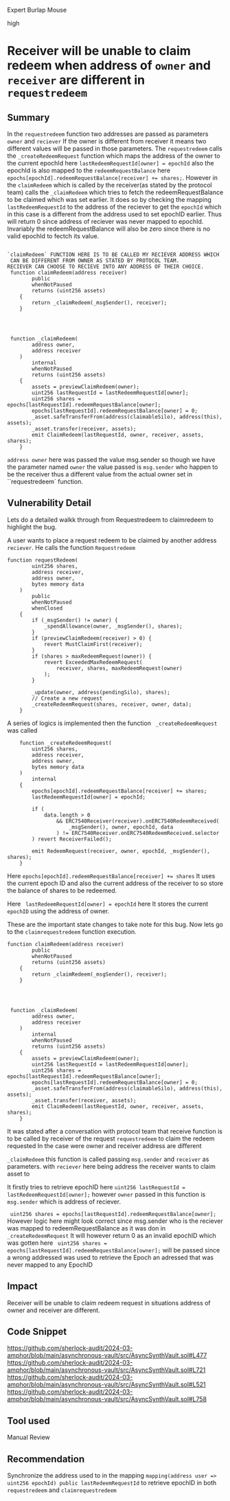 Expert Burlap Mouse

high

# Receiver will be unable to claim redeem when address of `owner` and `receiver` are different in `requestredeem`

## Summary
In the `requestredeem` function two addresses are passed as parameters `owner` and `reciever` If the owner is different from receiver it means two different values will be passed in those parameters. The `requestredeem` calls the `_createRedeemRequest` function which maps the address of the owner to the current epochId here `lastRedeemRequestId[owner] = epochId` also the epochId is also mapped to the `redeemRequestBalance` here `epochs[epochId].redeemRequestBalance[receiver] += shares;`. However in the `claimRedeem` which is called by the receiver(as stated by the protocol team) calls the `_claimRedeem` which tries to fetch the redeemRequestBalance to be claimed which was set earlier. It does so by checking the mapping `lastRedeemRequestId` to the address of the reciever to get the `epochId` which in this case is a different from the address used to set epochID earlier. Thus will return 0 since address of reciever was never mapped to epochId. Invariably the redeemRequestBalance will also be zero since there is no valid epochId to fectch its value. 

```solidity

`claimRedeem` FUNCTION HERE IS TO BE CALLED MY RECIEVER ADDRESS WHICH
 CAN BE DIFFERENT FROM OWNER AS STATED BY PROTOCOL TEAM. 
RECIEVER CAN CHOOSE TO RECIEVE INTO ANY ADDRESS OF THEIR CHOICE.
 function claimRedeem(address receiver)
        public
        whenNotPaused
        returns (uint256 assets)
    {
        return _claimRedeem(_msgSender(), receiver);
    }




 function _claimRedeem(
        address owner,
        address receiver
    )
        internal
        whenNotPaused
        returns (uint256 assets)
    {
        assets = previewClaimRedeem(owner);
        uint256 lastRequestId = lastRedeemRequestId[owner];
        uint256 shares = epochs[lastRequestId].redeemRequestBalance[owner];
        epochs[lastRequestId].redeemRequestBalance[owner] = 0;
        _asset.safeTransferFrom(address(claimableSilo), address(this), assets);
        _asset.transfer(receiver, assets);
        emit ClaimRedeem(lastRequestId, owner, receiver, assets, shares);
    }
```
`address owner` here was passed the value msg.sender so though we have the parameter named `owner` the value passed is `msg.sender` who happen to be the receiver thus a different value from the actual owner set in ``requestredeem` function.

## Vulnerability Detail
Lets do a detailed walkk through from Requestredeem to claimredeem to highlight the bug.

A user wants to place a request redeem to be claimed by another address `reciever`. He calls the function `Requestredeem`
```solidity
function requestRedeem(
        uint256 shares,
        address receiver,
        address owner,
        bytes memory data
    )
        public
        whenNotPaused
        whenClosed
    {
        if (_msgSender() != owner) {
            _spendAllowance(owner, _msgSender(), shares);
        }
        if (previewClaimRedeem(receiver) > 0) {
            revert MustClaimFirst(receiver);
        }
        if (shares > maxRedeemRequest(owner)) {
            revert ExceededMaxRedeemRequest(
                receiver, shares, maxRedeemRequest(owner)
            );
        }

        _update(owner, address(pendingSilo), shares);
        // Create a new request
        _createRedeemRequest(shares, receiver, owner, data);
    }
```
A series of logics is implemented then the function ` _createRedeemRequest` was called
```solidity
    function _createRedeemRequest(
        uint256 shares,
        address receiver,
        address owner,
        bytes memory data
    )
        internal
    {
        epochs[epochId].redeemRequestBalance[receiver] += shares;
        lastRedeemRequestId[owner] = epochId;

        if (
            data.length > 0
                && ERC7540Receiver(receiver).onERC7540RedeemReceived(
                    _msgSender(), owner, epochId, data
                ) != ERC7540Receiver.onERC7540RedeemReceived.selector
        ) revert ReceiverFailed();

        emit RedeemRequest(receiver, owner, epochId, _msgSender(), shares);
    }
```
Here `epochs[epochId].redeemRequestBalance[receiver] += shares` It uses the current epoch ID and also the current address of the receiver to so store the balance of shares to be redeemed. 

Here ` lastRedeemRequestId[owner] = epochId` here It stores the current `epochID` using the address of owner.

These are the important state changes to take note for this bug. Now lets go to the `claimrequestredeem` function execution. 
```solidity
function claimRedeem(address receiver)
        public
        whenNotPaused
        returns (uint256 assets)
    {
        return _claimRedeem(_msgSender(), receiver);
    }




 function _claimRedeem(
        address owner,
        address receiver
    )
        internal
        whenNotPaused
        returns (uint256 assets)
    {
        assets = previewClaimRedeem(owner);
        uint256 lastRequestId = lastRedeemRequestId[owner];
        uint256 shares = epochs[lastRequestId].redeemRequestBalance[owner];
        epochs[lastRequestId].redeemRequestBalance[owner] = 0;
        _asset.safeTransferFrom(address(claimableSilo), address(this), assets);
        _asset.transfer(receiver, assets);
        emit ClaimRedeem(lastRequestId, owner, receiver, assets, shares);
    } 
```
It was stated after a conversation with protocol team that receive function is to be called by receiver of the request `requestredeem`
to claim the redeem requested In the case were owner and receiver address are different

 `_claimRedeem` this function is called passing  `msg.sender` and `receiver` as parameters. with `reciever` here being address the receiver wants to claim asset to

It firstly tries to retrieve epochID here `uint256 lastRequestId = lastRedeemRequestId[owner];` however `owner` passed in this function is `msg.sender` which is address of reciever. 

` uint256 shares = epochs[lastRequestId].redeemRequestBalance[owner];` However logic here might look correct since msg.sender who is the reciever was mapped to redeemRequestBalance as it was don in `_createRedeemRequest` It will however return 0 as an invalid epochID which was gotten here ` uint256 shares = epochs[lastRequestId].redeemRequestBalance[owner];` will be passed since a wrong addressed was used to retrieve the Epoch an adressed that was never mapped to any EpochID
## Impact
Receiver will be unable to claim redeem request in situations address of owner and receiver are different.


## Code Snippet

https://github.com/sherlock-audit/2024-03-amphor/blob/main/asynchronous-vault/src/AsyncSynthVault.sol#L477
https://github.com/sherlock-audit/2024-03-amphor/blob/main/asynchronous-vault/src/AsyncSynthVault.sol#L721
https://github.com/sherlock-audit/2024-03-amphor/blob/main/asynchronous-vault/src/AsyncSynthVault.sol#L521
https://github.com/sherlock-audit/2024-03-amphor/blob/main/asynchronous-vault/src/AsyncSynthVault.sol#L758

## Tool used

Manual Review

## Recommendation
Synchronize the address used to in the mapping `mapping(address user => uint256 epochId) public lastRedeemRequestId` to retrieve epochID in both `requestredeem` and `claimrequestredeem`